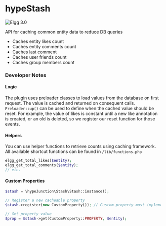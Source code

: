 hypeStash
=========
![Elgg 3.0](https://img.shields.io/badge/Elgg-3.0.x-orange.svg?style=flat-square)

API for caching common entity data to reduce DB queries

* Caches entity likes count
* Caches entity comments count
* Caches last comment
* Caches user friends count
* Caches group members count

### Developer Notes

#### Logic

The plugin uses preloader classes to load values from the database on first request.
The value is cached and returned on consequent calls. ``Preloader::up()`` can be
used to define when the cached value should be reset. For example, the value of likes
is constant until a new like annotation is created, or an old is deleted, so we
register our reset function for those events.

#### Helpers

You can use helper functions to retrieve counts using caching framework. 
All available shortcut functions can be found in ``/lib/functions.php``

```php
elgg_get_total_likes($entity);
elgg_get_total_comments($entity);
// etc.
``` 

#### Custom Properties
```php
$stash = \hypeJunction\Stash\Stash::instance();

// Register a new cacheable property
$stash->register(new CustomProperty()); // Custom property must implement Preloader interface

// Get property value
$prop = $stash->get(CustomProperty::PROPERTY, $entity);
```
